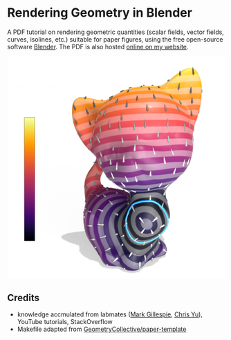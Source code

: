 # Rendering Geometry in Blender

A PDF tutorial on rendering geometric quantities (scalar fields, vector fields, curves, isolines, etc.) suitable for paper figures, using the free open-source software [Blender](https://www.blender.org/). The PDF is also hosted [online on my website](https://nzfeng.github.io/docs/RenderingGeometryInBlender.pdf).

![teaser image](Media/BlenderTutorialThumbnailTransparent.png)

## Credits
* knowledge accmulated from labmates ([Mark Gillespie](https://markjgillespie.com/), [Chris Yu](https://www.cs.cmu.edu/~christoy/)), YouTube tutorials, StackOverflow
* Makefile adapted from [GeometryCollective/paper-template](https://github.com/GeometryCollective/paper-template)